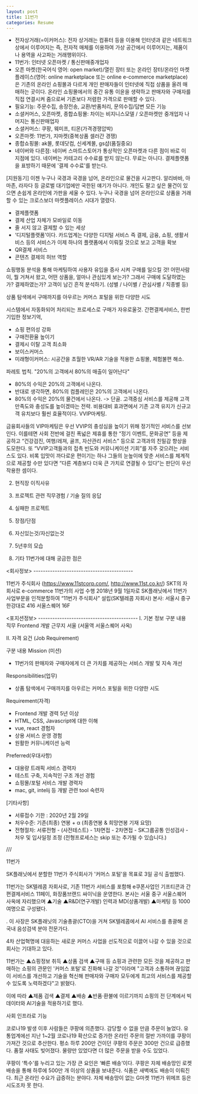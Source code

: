 ```yaml
---
layout: post
title: 11번가
categories: Resume
---
```


- 전자상거래(=이커머스): 전자 상거래는 컴퓨터 등을 이용해 인터넷과 같은 네트워크 상에서 이루어지는 즉, 전자적 매체를 이용하여 가상 공간에서 이루어지는, 제품이나 용역을 사고파는 거래행위이다. 
- 11번가: 인터넷 오픈마켓 / 통신판매중개업자
- 오픈 마켓(한국어식 영어: open market)/열린 장터 또는 온라인 장터/온라인 마켓플레이스(영어: online marketplace 또는 online e-commerce marketplace)은 기존의 온라인 쇼핑몰과 다르게 개인 판매자들이 인터넷에 직접 상품을 올려 매매하는 곳이다. 온라인 쇼핑몰에서의 중간 유통 이윤을 생략하고 판매자와 구매자를 직접 연결시켜 줌으로써 기존보다 저렴한 가격으로 판매할 수 있다.
- 필요기능: 주문수집, 송장전송, 교환/반품처리, 문의수집/답변 모든 기능
- 소셜커머스, 오픈마켓, 종합쇼핑몰: 차이는 비지니스모델 / 오픈마켓만 중개업자 나머지는 통신판매업자
- 소셜커머스: 쿠팡, 웨미프, 티몬(가격경쟁압박)
- 오픈마켓: 11번가, 지마켓(중복상품 셀러간 경쟁)
- 종합쇼핑몰: ak몰, 롯데닷컴, 신세계몰, gs샵(품질중요)
- 네이버와 다른점:  네이버 스마트스토어가 통상적인 오픈마켓과 다른 점이 바로 이 지점에 있다. 네이버는 카테고리 수수료를 받지 않는다. 무료는 아니다. 결제플랫폼을 표방하기 때문에 '결제 수수료'를 받는다.  

[지원동기]
이젠 누구나 국경과 국경을 넘어, 온라인으로 물건을 사고판다. 알리바바, 아마존, 라자다 등 글로벌 대기업에만 국한된 얘기가 아니다. 개인도 팔고 싶은 물건이 있으면 손쉽게 온라인에 가판을 세울 수 있다. 누구나 국경을 넘어 온라인으로 상품을 거래할 수 있는 크로스보더 마켓플레이스 시대가 열렸다.

- 결제플랫폼
- 결제 산업 자체가 모바일로 이동
- 줄 서지 않고 결제할 수 있는 세상
- ‘디지털플랫폼’이다. 카드업계는 다양한 디지털 서비스 즉 결제, 금융, 쇼핑, 생활서비스 등의 서비스가 이제 하나의 플랫폼에서 이뤄질 것으로 보고 고객을 확보
- QR결제 서비스
- 콘텐츠 결제의 허브 역할

쇼핑행동 분석을 통해 마케팅하여 사용자 유입을 증사 시켜 구매를 일으킬 것! 어떤사람이, 뭘 거쳐서 왔고, 어떤 상품을, 얼마나 관심있게 보는가? 그래서 구매에 도달하였는가? 결제하였는가? 고객이 남긴 흔적 분석하기. (성별 / 나이별 / 관심사별 / 직종별 등) 

상품 탐색에서 구매까지를 아우르는 커머스 포털을 위한 다양한 시도 

시스템에서 자동화되어 처리되는 프로세스로 구매가 자유로울것. 간편결제서비스, 한번기입한 정보기억, 

- 쇼핑 편의성 강화
- 구매전환율 높이기
- 결제시 이탈 고객 최소화
- 보이스커머스
- 미래형이커머스: 시공간을 초월한 VR/AR 기술을 적용한 쇼핑몰, 체험불편 해소.


파레토 법칙. "20%의 고객에서 80%의 매출이 일어난다" 
- 80%의 수익은 20%의 고객에서 나온다.
- 반대로 생각하면, 80%의 컴플레인은 20%의 고객에서 나온다.
- 80%의 수익은 20%의 물건에서 나온다.
-> 단골. 고객중심 서비스를 제공해 고객만족도와 충성도를 높이겠따는 전략. 비용대비 효과면에서 기존 고객 유지가 신규고객 유치보다 훨씬 효율적이다. VVIP마케팅.

금융회사들의 VIP마케팅은 우선 VVIP의 충성심을 높이기 위해 정기적인 서비스를 선보인다. 이를테면 사회 전반에 걸친 폭넓은 제휴를 통한 “정기 이벤트, 문화공연” 등을 제공하고 “건강검진, 여행/레져, 골프, 자산관리 서비스” 등으로 고객과의 친밀감 향상을 도모한다. 또 “VVIP고객들과의 접촉 빈도와 커뮤니케이션 기회”를 자주 갖으려는 서비스도 있다. 비록 입맛이 까다로운 편이기는 하나 그들의 눈높이에 맞춘 서비스를 체계적으로 제공할 수만 있다면 “다른 계층보다 더욱 큰 가치로 연결될 수 있다”는 판단이 우선 작용한 셈이다.






2. 현직장 이직사유

3. 프로젝트 관련 직무경험 / 기술 질의 응답

4. 실패한 프로젝트

5. 장점/단점

6. 자신있는것/자신없는것

7. 5년후의 모습

8. 기타 11번가에 대해 궁금한 점은



<회사정보> ------------------------------------------

11번가 주식회사 (https://www.11stcorp.com/, http://www.11st.co.kr/)
SKT의 자회사로 e-commerce 11번가의 사업 수행
2018년 9월 1일자로 SK플래닛에서 11번가 사업부문을 인적분할하여 “11번가 주식회사” 설립(SK텔레콤 자회사)
본사: 서울시 중구 한강대로 416 서울스퀘어 16F

<포지션정보> ------------------------------------------
Ⅰ. 기본 정보
구분 내용
직무 Frontend 개발
근무지 서울 (서울역 서울스퀘어 사옥)

Ⅱ. 자격 요건 (Job Requirement)

구분 내용
Mission (미션)
- 11번가의 판매자와 구매자에게 더 큰 가치를 제공하는 서비스 개발 및 지속 개선

Responsibilities(업무)
- 상품 탐색에서 구매까지를 아우르는 커머스 포털을 위한 다양한 시도

Requirement(자격)
- Frontend 개발 경력 5년 이상
- HTML, CSS, Javascript에 대한 이해
- vue, react 경험자
- 상용 서비스 운영 경험
- 원활한 커뮤니케이션 능력

Preferred(우대사항)
- 대용량 트래픽 서비스 경력자
- 테스트 구축, 지속적인 구조 개선 경험
- 쇼핑몰/포털 서비스 개발 경력자
- mac, git, intelij 등 개발 관련 tool 숙련자


 

[기타사항]
- 서류접수 기한 : 2020년 2월 29일
- 처우수준: 기존(최종) 연봉 + α (최종연봉 & 희망연봉 기재 요망)
- 전형절차: 서류전형 - (사전테스트) - 1차면접 - 2차면접 - SK그룹공통 인성검사 - 처우 및 입사일정 조정 (전형프로세스는 skip 또는 추가될 수 있습니다.)


 


 ///

 11번가


SK플래닛에서 분할한 11번가 주식회사가 '커머스 포털'을 목표로 3일 공식 출범했다. 


11번가는 SK텔레콤 자회사로, 기존 11번가 서비스를 포함해 e쿠폰사업인 기프티콘과 간편결제서비스 11페이, 화장품브랜드 싸이닉을 운영한다. 본사는 서울 중구 서울스퀘어 사옥에 자리했으며 ▲기술 ▲R&D(연구개발) 인력과 MD(상품개발) ▲마케팅 등 1000여명으로 구성됐다. 

. 이 사장은 SK플래닛의 기술총괄(CTO)을 거쳐 SK텔레콤에서 AI 서비스를 총괄해 온 국내 음성검색 분야 전문가다.


4차 산업혁명에 대응하는 새로운 커머스 사업을 선도적으로 이끌어 나갈 수 있을 것으로 회사는 기대하고 있다. 

11번가는 ▲쇼핑정보 취득 ▲상품 검색 ▲구매 등 쇼핑과 관련한 모든 것을 제공하고 판매하는 쇼핑의 관문인 '커머스 포털'로 진화해 나갈 것"이라며 "고객과 소통하며 끊임없이 서비스를 개선하고 기술을 혁신해 판매자와 구매자 모두에게 최고의 서비스를 제공할 수 있도록 노력하겠다"고 밝혔다. 

이에 따라 ▲제품 검색 ▲결제 ▲배송 ▲반품·환불에 이르기까지 쇼핑의 전 단계에서 빅데이터와 AI기술을 적용하기로 했다.

사회 인프라로 기능

코로나19 발생 이후 사람들은 쿠팡에 의존했다. 감당할 수 없을 만큼 주문이 늘었다. 유통업계에선 지난 1~2월 코로나19 확산으로 증가한 온라인 주문의 절반 가까이를 쿠팡이 가져간 것으로 추산한다. 평소 하루 200만 건이던 쿠팡의 주문은 300만 건으로 급증했다. 품절 사태도 빚어졌다. 물량만 있었다면 더 많은 주문을 받을 수도 있었다.

쿠팡이 ‘특수’를 누리고 있는 가장 큰 요인은 ‘빠른 배송’이다. 쿠팡은 자체 배송망인 로켓배송을 통해 하루에 500만 개 이상의 상품을 보내준다. 식품은 새벽에도 배송이 이뤄진다. 최근 온라인 수요가 급증하는 분야다. 자체 배송망이 없는 G마켓 11번가 위메프 등은 시도조차 못 한다.






